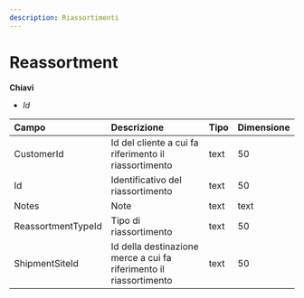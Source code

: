 ```yaml
---
description: Riassortimenti
---
```


# Reassortment

**Chiavi**

* _Id_

| Campo | Descrizione | Tipo | Dimensione |
| :--- | :--- | :--- | :--- |
| CustomerId | Id del cliente a cui fa riferimento il riassortimento | text | 50 |
| Id | Identificativo del riassortimento | text | 50 |
| Notes | Note | text | text |
| ReassortmentTypeId | Tipo di riassortimento | text | 50 |
| ShipmentSiteId | Id della destinazione merce a cui fa riferimento il riassortimento | text | 50 |


